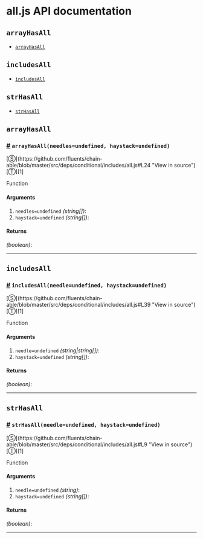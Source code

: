 # all.js API documentation

<!-- div class="toc-container" -->

<!-- div -->

## `arrayHasAll`
* <a href="#arrayHasAll">`arrayHasAll`</a>

<!-- /div -->

<!-- div -->

## `includesAll`
* <a href="#includesAll">`includesAll`</a>

<!-- /div -->

<!-- div -->

## `strHasAll`
* <a href="#strHasAll">`strHasAll`</a>

<!-- /div -->

<!-- /div -->

<!-- div class="doc-container" -->

<!-- div -->

## `arrayHasAll`

<!-- div -->

<h3 id="arrayHasAll"><a href="#arrayHasAll">#</a>&nbsp;<code>arrayHasAll(needles=undefined, haystack=undefined)</code></h3>
[&#x24C8;](https://github.com/fluents/chain-able/blob/master/src/deps/conditional/includes/all.js#L24 "View in source") [&#x24C9;][1]

Function

#### Arguments
1. `needles=undefined` *(string&#91;&#93;)*:
2. `haystack=undefined` *(string&#91;&#93;)*:

#### Returns
*(boolean)*:

---

<!-- /div -->

<!-- /div -->

<!-- div -->

## `includesAll`

<!-- div -->

<h3 id="includesAll"><a href="#includesAll">#</a>&nbsp;<code>includesAll(needle=undefined, haystack=undefined)</code></h3>
[&#x24C8;](https://github.com/fluents/chain-able/blob/master/src/deps/conditional/includes/all.js#L39 "View in source") [&#x24C9;][1]

Function

#### Arguments
1. `needle=undefined` *(string|string&#91;&#93;)*:
2. `haystack=undefined` *(string&#91;&#93;)*:

#### Returns
*(boolean)*:

---

<!-- /div -->

<!-- /div -->

<!-- div -->

## `strHasAll`

<!-- div -->

<h3 id="strHasAll"><a href="#strHasAll">#</a>&nbsp;<code>strHasAll(needle=undefined, haystack=undefined)</code></h3>
[&#x24C8;](https://github.com/fluents/chain-able/blob/master/src/deps/conditional/includes/all.js#L9 "View in source") [&#x24C9;][1]

Function

#### Arguments
1. `needle=undefined` *(string)*:
2. `haystack=undefined` *(string&#91;&#93;)*:

#### Returns
*(boolean)*:

---

<!-- /div -->

<!-- /div -->

<!-- /div -->

 [1]: #arrayhasall "Jump back to the TOC."

